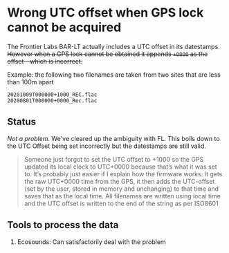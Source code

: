 # Wrong UTC offset when GPS lock cannot be acquired

The Frontier Labs BAR-LT actually includes a UTC offset in its datestamps.
~~However when a GPS lock cannot be obtained it appends `+0000` as the offset - which is incorrect.~~

Example: the following two filenames are taken from two sites that are less than 100m apart
```
20201009T000000+1000_REC.flac
20200801T000000+0000_Rec.flac
```

## Status

*Not a problem*. We've cleared up the ambiguity with FL. This boils down to the UTC Offset being set incorrectly but the datestamps are still valid.


> Someone just forgot to set the UTC offset to +1000 so the GPS updated its local clock to UTC+0000 because that’s what it was set to. It’s probably just easier if I explain how the firmware works. It gets the raw UTC+0000 time from the GPS, it then adds the UTC-offset (set by the user, stored in memory and unchanging) to that time and saves that as the local time. All filenames are written using local time and the UTC offset is written to the end of the string as per ISO8601 

## Tools to process the data

1. Ecosounds: Can satisfactorily deal with the problem
